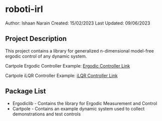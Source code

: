# roboti-irl
Author:       Ishaan Narain
Created:      15/02/2023 
Last Updated: 09/06/2023 

## Project Description
This project contains a library for generalized n-dimensional model-free ergodic control of any dynamic system. 

Cartpole Ergodic Controller Example:
[Ergodic Controller Link](https://youtu.be/QWhWvpcZHBM)


Cartpole iLQR Controller Example:
[iLQR Controller Link](https://youtu.be/6-PlLRr4JFw)

## Package List
* Ergodiclib - Contains the library for Ergodic Measurement and Control
* Cartpole - Contains an example dynamic system used to collect demonstrations and test controls